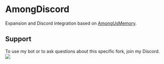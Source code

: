 # AmongDiscord
Expansion and Discord integration based on [AmongUsMemory](https://github.com/shlifedev/AmongUsMemory).

## Support
To use my bot or to ask questions about this specific fork, join my Discord.  
[<img src="https://canary.discordapp.com/api/guilds/549214833858576395/widget.png?style=banner2">](https://discord.gg/2gkybyu)
